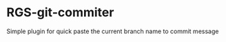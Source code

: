 # RGS-git-commiter

<!-- Plugin description -->
Simple plugin for quick paste the current branch name to commit message
<!-- Plugin description end -->